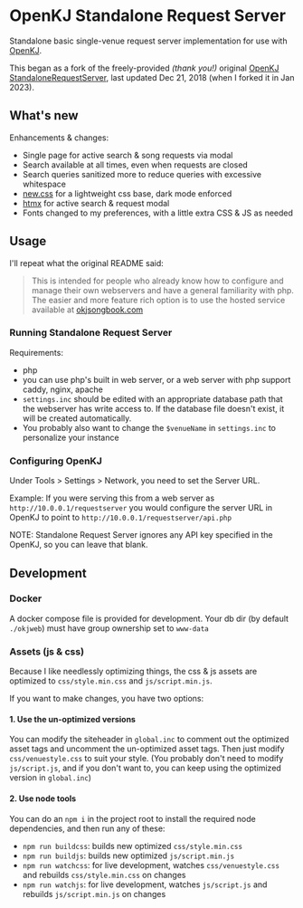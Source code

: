 # OpenKJ Standalone Request Server

Standalone basic single-venue request server implementation for use with [OpenKJ](https://openkj.org/).

This began as a fork of the freely-provided *(thank you!)* original [OpenKJ StandaloneRequestServer](https://github.com/OpenKJ/StandaloneRequestServer), last updated Dec 21, 2018 (when I forked it in Jan 2023).

## What's new

Enhancements & changes:

- Single page for active search & song requests via modal
- Search available at all times, even when requests are closed
- Search queries sanitized more to reduce queries with excessive whitespace
- [new.css](https://newcss.net/) for a lightweight css base, dark mode enforced
- [htmx](https://htmx.org/) for active search & request modal
- Fonts changed to my preferences, with a little extra CSS & JS as needed

## Usage

I'll repeat what the original README said:

> This is intended for people who already know how to configure and manage their own webservers and have a general familiarity with php. The easier and more feature rich option is to use the hosted service available at [okjsongbook.com](https://okjsongbook.com)

### Running Standalone Request Server

Requirements:

- php
- you can use php's built in web server, or a web server with php support caddy, nginx, apache
- `settings.inc` should be edited with an appropriate database path that the webserver has write access to. If the database file doesn't exist, it will be created automatically.
- You probably also want to change the `$venueName` in `settings.inc` to personalize your instance

### Configuring OpenKJ

Under Tools > Settings > Network, you need to set the Server URL.

Example: If you were serving this from a web server as `http://10.0.0.1/requestserver` you would configure the server URL in OpenKJ to point to `http://10.0.0.1/requestserver/api.php`

NOTE: Standalone Request Server ignores any API key specified in the OpenKJ, so you can leave that blank.

## Development

### Docker

A docker compose file is provided for development. Your db dir (by default `./okjweb`) must have group ownership set to `www-data`

### Assets (js & css)

Because I like needlessly optimizing things, the css & js assets are optimized to `css/style.min.css` and `js/script.min.js`.

If you want to make changes, you have two options:

#### 1. Use the un-optimized versions

You can modify the siteheader in `global.inc` to comment out the optimized asset tags and uncomment the un-optimized asset tags. Then just modify `css/venuestyle.css` to suit your style. (You probably don't need to modify `js/script.js`, and if you don't want to, you can keep using the optimized version in `global.inc`)

#### 2. Use node tools

You can do an `npm i` in the project root to install the required node dependencies, and then run any of these:

- `npm run buildcss`: builds new optimized `css/style.min.css`
- `npm run buildjs`: builds new optimized `js/script.min.js`
- `npm run watchcss`: for live development, watches `css/venuestyle.css` and rebuilds `css/style.min.css` on changes
- `npm run watchjs`: for live development, watches `js/script.js` and rebuilds `js/script.min.js` on changes
